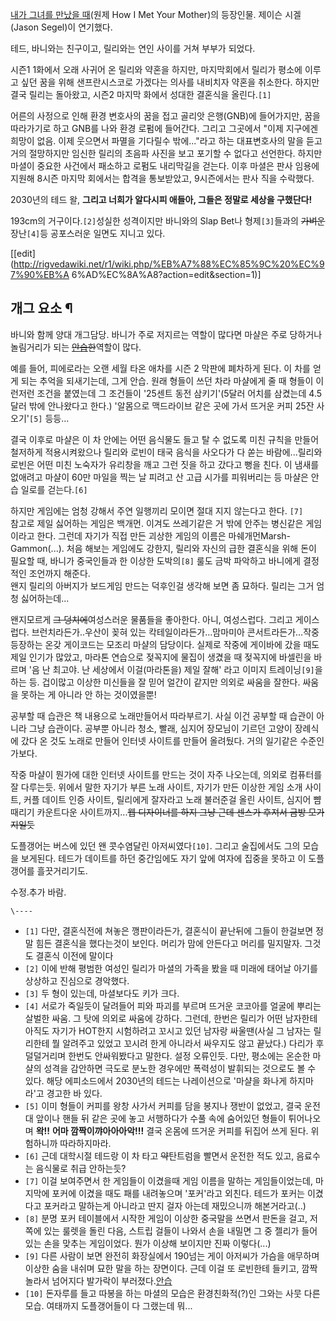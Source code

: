 [내가 그녀를 만났을 때](%EB%82%B4%EA%B0%80%20%EA%B7%B8%EB%85%80%EB%A5%BC%20%EB%A7%8C%EB%82%AC%EC%9D%84%20%EB%95%8C.md)(원제 How I Met Your Mother)의 등장인물. 제이슨
시겔(Jason Segel)이 연기했다.

테드, 바니와는 친구이고, 릴리와는 연인 사이를 거쳐 부부가 되었다.

시즌1 1화에서 오래 사귀어 온 릴리와 약혼을 하지만, 마지막회에서 릴리가 평소에 이루고 싶던 꿈을 위해 샌프란시스코로 가겠다는 의사를
내비치자 약혼을 취소한다. 하지만 결국 릴리는 돌아왔고, 시즌2 마지막 화에서 성대한 결혼식을 올린다.`[1]`

어른의 사정으로 인해 환경 변호사의 꿈을 접고 골리앗 은행(GNB)에 들어가지만, 꿈을 따라가기로 하고 GNB를 나와 환경 로펌에 들어간다.
그리고 그곳에서 "이제 지구에겐 희망이 없음. 이제 웃으면서 파멸을 기다릴수 밖에..."라고 하는 대표변호사의 말을 듣고 거의 절망하지만
임신한 릴리의 초음파 사진을 보고 포기할 수 없다고 선언한다. 하지만 마셜이 중요한 사건에서 패소하고 로펌도 내리막길을 걷는다. 이후 마셜은
판사 임용에 지원해 8시즌 마지막 회에서는 합격을 통보받았고, 9시즌에서는 판사 직을 수락했다.

2030년의 테드 왈, **그리고 너희가 알다시피 애들아, 그들은 정말로 세상을 구했단다!**

193cm의 거구이다.`[2]`성실한 성격이지만 바니와의 Slap Bet나 형제`[3]`들과의 <del>가벼운</del> 장난`[4]`등
공포스러운 일면도 지니고 있다.

[[edit](http://rigvedawiki.net/r1/wiki.php/%EB%A7%88%EC%85%9C%20%EC%97%90%EB%A
6%AD%EC%8A%A8?action=edit&section=1)]

## 개그 요소 ¶

  

바니와 함께 양대 개그담당. 바니가 주로 저지르는 역할이 많다면 마샬은 주로 당하거나 놀림거리가 되는
<del>[안습](%EC%95%88%EC%8A%B5.md)한</del>역할이 많다.

  

예를 들어, 피에로라는 오랜 세월 타온 애차를 시즌 2 막판에 폐차하게 된다. 이 차를 얻게 되는 추억을 되새기는데, 그게 안습. 원래
형들이 쓰던 차라 마샬에게 줄 때 형들이 이런저런 조건을 붙였는데 그 조건들이 '25센트 동전 삼키기'(5달러 어치를 삼켰는데 4.5달러
밖에 안나왔다고 한다.) '알몸으로 맥드라이브 같은 곳에 가서 뜨거운 커피 25잔 사오기'`[5]` 등등...

  

결국 이후로 마샬은 이 차 안에는 어떤 음식물도 들고 탈 수 없도록 미친 규칙을 만들어 철저하게 적용시켜왔으나 릴리와 로빈이 태국 음식을
사오다가 다 쏟는 바람에...릴리와 로빈은 어떤 미친 노숙자가 유리창을 깨고 그런 짓을 하고 갔다고 뻥을 친다. 이 냄새를 없애려고 마샬이
60만 마일을 찍는 날 피려고 산 고급 시가를 피워버리는 등 마샬은 안습 일로를 걷는다.`[6]`

  

하지만 게임에는 엄청 강해서 주연 일행끼리 모이면 절대 지지 않는다고 한다. `[7]`  
참고로 제일 싫어하는 게임은 백개먼. 이겨도 쓰레기같은 거 밖에 안주는 병신같은 게임이라고 한다. 그런데 자기가 직접 만든 괴상한 게임의
이름은 마쉐개먼Marsh-Gammon(...). 처음 해보는 게임에도 강한지, 릴리와 자신의 급한 결혼식을 위해 돈이 필요할 때, 바니가
중국인들과 한 이상한 도박의`[8]` 룰도 금박 파악하고 바니에게 결정적인 조언까지 해준다.  
왠지 릴리의 아버지가 보드게임 만드는 덕후인걸 생각해 보면 좀 묘하다. 릴리는 그거 엄청 싫어하는데...

  

왠지모르게 <del>그 덩치에</del>여성스러운 물품들을 좋아한다. 아니, 여성스럽다. 그리고 게이스럽다. 브런치라든가..우산이 꽂혀 있는
칵테일이라든가...맘마미아 콘서트라든가...작중 등장하는 온갖 게이코드는 모조리 마샬의 담당이다. 실제로 작중에 게이바에 갔을 때도 제일
인기가 많았고, 마라톤 연습으로 젖꼭지에 물집이 생겼을 때 젖꼭지에 바셀린을 바르며 '음 난 최고야. 난 세상에서 이걸(마라톤을) 제일
잘해' 라고 이미지 트레이닝`[9]`을 하는 등. 겁이많고 이상한 미신들을 잘 믿어 얼간이 같지만 의외로 싸움을 잘한다. 싸움을 못하는 게
아니라 안 하는 것이였을뿐!

  

공부할 때 습관은 책 내용으로 노래만들어서 따라부르기. 사실 이건 공부할 때 습관이 아니라 그냥 습관이다. 공부뿐 아니라 청소, 빨래,
심지어 장모님이 기르던 고양이 장례식에 갔다 온 것도 노래로 만들어 인터넷 사이트를 만들어 올려뒀다. 거의 일기같은 수준인가보다.

  

작중 마샬이 뭔가에 대한 인터넷 사이트를 만드는 것이 자주 나오는데, 의외로 컴퓨터를 잘 다루는듯. 위에서 말한 자기가 부른 노래 사이트,
자기가 만든 이상한 게임 소개 사이트, 커플 데이트 인증 사이트, 릴리에게 잘자라고 노래 불러준걸 올린 사이트, 심지어 뺨때리기 카운트다운
사이트까지...<del>웹 디자이너를 하지 그냥 근데 센스가 후져서 금방 모가지일듯</del>

  

도플갱어는 버스에 있던 왠 콧수염달린 아저씨였다`[10]`. 그리고 술집에서도 그의 모습을 보게된다. 테드가 데이트를 하던 중간임에도 자기
앞에 여자에 집중을 못하고 이 도플갱어를 흘끗거리기도.

  

수정.추가 바람.

`\----`

  * `[1]` 다만, 결혼식전에 쳐놓은 깽판이라든가, 결혼식이 끝난뒤에 그들이 한걸보면 정말 힘든 결혼식을 했다는것이 보인다. 머리가 맘에 안든다고 머리를 밀지말자. 그것도 결혼식 이전에 말이다
  * `[2]` 이에 반해 평범한 여성인 릴리가 마셜의 가족을 봤을 때 미래에 태어날 아기를 상상하고 진심으로 경악했다.
  * `[3]` 두 형이 있는데, 마셜보다도 키가 크다.
  * `[4]` 서로가 죽일듯이 달려들어 피와 파괴를 부르며 뜨거운 코코아를 얼굴에 뿌리는 살벌한 싸움. 그 탓에 의외로 싸움에 강하다. 그런데, 한번은 릴리가 어떤 남자한테 아직도 자기가 HOT한지 시험하려고 꼬시고 있던 남자랑 싸울땐(사실 그 남자는 릴리한테 뭘 알려주고 있었고 꼬시려 한게 아니라서 싸우지도 않고 끝났다.) 다리가 후덜덜거리며 한번도 안싸워봤다고 말한다. 설정 오류인듯. 다만, 평소에는 온순한 마샬의 성격을 감안하면 극도로 분노한 경우에만 폭력성이 발휘되는 것으로도 볼 수 있다. 해당 에피소드에서 2030년의 테드는 나레이션으로 '마샬을 화나게 하지마라'고 경고한 바 있다.
  * `[5]` 이미 형들이 커피를 왕창 사가서 커피를 담을 봉지나 쟁반이 없었고, 결국 운전대 앞이나 핸들 뒤 같은 곳에 놓고 서행하다가 수풀 속에 숨어있던 형들이 튀어나오며 **왁!!** **어마 깜짝이꺄아아아악!!!** 결국 온몸에 뜨거운 커피를 뒤집어 쓰게 된다. 위험하니까 따라하지마라.
  * `[6]` 근데 대학시절 테드랑 이 차 타고 <del>약</del>탄트럼을 빨면서 운전한 적도 있고, 음료수는 음식물로 취급 안하는듯?
  * `[7]` 이걸 보여주면서 한 게임들이 이겼을때 게임 이름을 말하는 게임들이었는데, 마지막에 포커에 이겼을 때도 패를 내려놓으며 '포커'라고 외친다. 테드가 포커는 이겼다고 포커라고 말하는게 아니라고 딴지 걸자 아는데 재밌으니까 해본거라고(..)
  * `[8]` 분명 포커 테이블에서 시작한 게임이 이상한 중국말을 쓰면서 판돈을 걸고, 저쪽에 있는 룰렛을 돌린 다음, 스트립 걸들이 나와서 손을 내밀면 그 중 젤리가 들어있는 손을 맞추는 게임이었다. 뭔가 이상해 보이지만 진짜 이렇다(...)
  * `[9]` 다른 사람이 보면 완전히 화장실에서 190넘는 게이 아저씨가 가슴을 애무하며 이상한 숨을 내쉬며 묘한 말을 하는 장면이다. 근데 이걸 또 로빈한테 들키고, 깜짝 놀라서 넘어지다 발가락이 부러졌다.[안습](%EC%95%88%EC%8A%B5.md)
  * `[10]` 돈자루를 들고 따봉을 하는 마셜의 모습은 환경친화적(?)인 그와는 사뭇 다른모습. 여태까지 도플갱어들이 다 그랬는데 뭐...


